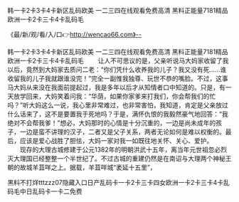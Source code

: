 韩一卡2卡3卡4卡新区乱码欧美
一二三四在线观看免费高清
黑料正能量7181精品
欧洲一卡2卡三卡4卡乱码毛


《最/新/观/看/入/口👉http://wencao66.com》--

韩一卡2卡3卡4卡新区乱码欧美
一二三四在线观看免费高清
黑料正能量7181精品
欧洲一卡2卡三卡4卡乱码毛
　　让人不可思议的是，父亲听说马大妈家收留了我以后，竟然到大妈家去质问二老：“你们凭什么收养我的儿子？我又没有死……谁收留我的儿子我就跟谁没完！”完全一副惟我独尊、玩世不恭的嘴脸。不过，这事马大妈从来没在我面前提起过，我是多年以后才从知情者口中知道的。只是，有一天放学回来，大妈笑着问我：“华荫，如果你家爹来打我们，你会帮我们的忙吗？”听大妈这么一说，我心里非常难过，也非常害怕，我知道，肯定是父亲放过什么话来了，这不是要置我于死地吗？于是，满怀仇恨的我毅然豪气地回答：“我绝对不会帮我爹！”想必，大妈那时的心情是十分沉重的，一边是尚未成年的孩子，一边是蛮不讲理的汉子，二者又是父子关系，两者无论如何是难以权衡的。最后，应该是爱心战胜了胆怯，大妈一家对我一如既往地关怀、关心、爱护。
　　现存的大理古城修建于公元1382年的明朝洪武十五年，离当年元世祖忽必烈灭大理国已经整整一个半世纪了。不过古城的重建仍然是在南诏与大理两个神秘王朝的故城羊苴咩之上。据载，羊苴咩城“袤延十五里”，





黑料不打烊tttzzz07隐藏入口日产乱码卡一卡2卡三卡四女欧洲一卡2卡三卡4卡乱码毛中日乱码卡一卡二免费
